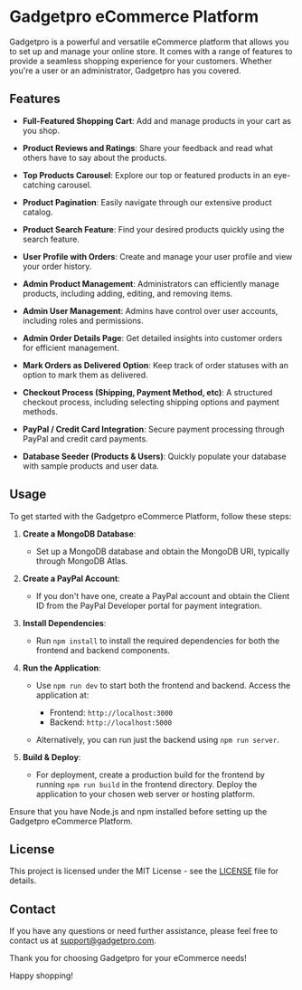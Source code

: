 # Gadgetpro eCommerce Platform

Gadgetpro is a powerful and versatile eCommerce platform that allows you to set up and manage your online store. It comes with a range of features to provide a seamless shopping experience for your customers. Whether you're a user or an administrator, Gadgetpro has you covered.

## Features

- **Full-Featured Shopping Cart**: Add and manage products in your cart as you shop.

- **Product Reviews and Ratings**: Share your feedback and read what others have to say about the products.

- **Top Products Carousel**: Explore our top or featured products in an eye-catching carousel.

- **Product Pagination**: Easily navigate through our extensive product catalog.

- **Product Search Feature**: Find your desired products quickly using the search feature.

- **User Profile with Orders**: Create and manage your user profile and view your order history.

- **Admin Product Management**: Administrators can efficiently manage products, including adding, editing, and removing items.

- **Admin User Management**: Admins have control over user accounts, including roles and permissions.

- **Admin Order Details Page**: Get detailed insights into customer orders for efficient management.

- **Mark Orders as Delivered Option**: Keep track of order statuses with an option to mark them as delivered.

- **Checkout Process (Shipping, Payment Method, etc)**: A structured checkout process, including selecting shipping options and payment methods.

- **PayPal / Credit Card Integration**: Secure payment processing through PayPal and credit card payments.

- **Database Seeder (Products & Users)**: Quickly populate your database with sample products and user data.

## Usage

To get started with the Gadgetpro eCommerce Platform, follow these steps:

1. **Create a MongoDB Database**:
   - Set up a MongoDB database and obtain the MongoDB URI, typically through MongoDB Atlas.

2. **Create a PayPal Account**:
   - If you don't have one, create a PayPal account and obtain the Client ID from the PayPal Developer portal for payment integration.

3. **Install Dependencies**:
   - Run `npm install` to install the required dependencies for both the frontend and backend components.

4. **Run the Application**:
   - Use `npm run dev` to start both the frontend and backend. Access the application at:
     - Frontend: `http://localhost:3000`
     - Backend: `http://localhost:5000`

   - Alternatively, you can run just the backend using `npm run server`.

5. **Build & Deploy**:
   - For deployment, create a production build for the frontend by running `npm run build` in the frontend directory. Deploy the application to your chosen web server or hosting platform.

Ensure that you have Node.js and npm installed before setting up the Gadgetpro eCommerce Platform.

## License

This project is licensed under the MIT License - see the [LICENSE](LICENSE) file for details.

## Contact

If you have any questions or need further assistance, please feel free to contact us at [support@gadgetpro.com](mailto:support@gadgetpro.com).

Thank you for choosing Gadgetpro for your eCommerce needs!

Happy shopping!
